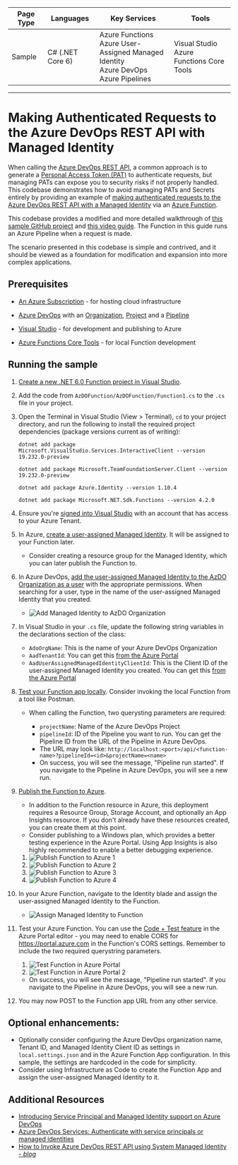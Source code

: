 | Page Type | Languages        | Key Services                                                                                     | Tools                                         |
| --------- | ---------------- | ------------------------------------------------------------------------------------------------ | --------------------------------------------- |
| Sample    | C# (.NET Core 6) | Azure Functions <br> Azure User-Assigned Managed Identity <br> Azure DevOps <br> Azure Pipelines | Visual Studio <br> Azure Functions Core Tools |

---

# Making Authenticated Requests to the Azure DevOps REST API with Managed Identity

When calling the [Azure DevOps REST API](https://learn.microsoft.com/en-us/rest/api/azure/devops/?view=azure-devops-rest-7.2), a common approach is to generate a [Personal Access Token (PAT)](https://learn.microsoft.com/en-us/azure/devops/organizations/accounts/use-personal-access-tokens-to-authenticate?view=azure-devops&tabs=Windows) to authenticate requests, but managing PATs can expose you to security risks if not properly handled. This codebase demonstrates how to avoid managing PATs and Secrets entirely by providing an example of [making authenticated requests to the Azure DevOps REST API with a Managed Identity](https://learn.microsoft.com/en-us/azure/devops/integrate/get-started/authentication/service-principal-managed-identity?view=azure-devops) via an [Azure Function](https://learn.microsoft.com/en-us/azure/azure-functions/functions-overview?pivots=programming-language-csharp).

This codebase provides a modified and more detailed walkthrough of [this sample GitHub project](https://github.com/microsoft/azure-devops-auth-samples/tree/master/ServicePrincipalsSamples/ClientLibsNET/3-AzureFunction-ManagedIdentity) and [this video guide](https://www.microsoft.com/en-us/videoplayer/embed/RWWL8L?postJsllMsg=true). The Function in this guide runs an Azure Pipeline when a request is made.

The scenario presented in this codebase is simple and contrived, and it should be viewed as a foundation for modification and expansion into more complex applications.

## Prerequisites

- [An Azure Subscription](https://azure.microsoft.com/en-us/free/) - for hosting cloud infrastructure
- [Azure DevOps](https://azure.microsoft.com/en-us/products/devops/) with an [Organization](https://learn.microsoft.com/en-us/azure/devops/organizations/accounts/create-organization?view=azure-devops), [Project](https://learn.microsoft.com/en-us/azure/devops/organizations/projects/create-project?view=azure-devops&tabs=browser) and a [Pipeline](https://learn.microsoft.com/en-us/azure/devops/pipelines/create-first-pipeline?view=azure-devops&tabs=java%2Ctfs-2018-2%2Cbrowser)

- [Visual Studio](https://visualstudio.microsoft.com/) - for development and publishing to Azure
- [Azure Functions Core Tools](https://learn.microsoft.com/en-us/azure/azure-functions/functions-core-tools-reference?tabs=v2) - for local Function development

## Running the sample

1. [Create a new .NET 6.0 Function project in Visual Studio](https://learn.microsoft.com/en-us/azure/azure-functions/functions-create-your-first-function-visual-studio). 

2. Add the code from `AzDOFunction/AzDOFunction/Function1.cs` to the `.cs` file in your project.

3. Open the Terminal in Visual Studio (View > Terminal), `cd` to your project directory, and run the following to install the required project dependencies (package versions current as of writing):

   ```
   dotnet add package Microsoft.VisualStudio.Services.InteractiveClient --version 19.232.0-preview

   dotnet add package Microsoft.TeamFoundationServer.Client --version 19.232.0-preview

   dotnet add package Azure.Identity --version 1.10.4

   dotnet add package Microsoft.NET.Sdk.Functions --version 4.2.0
   ```

4. Ensure you're [signed into Visual Studio](https://learn.microsoft.com/en-us/visualstudio/subscriptions/sign-in-work) with an account that has access to your Azure Tenant.

5. In Azure, [create a user-assigned Managed Identity](https://learn.microsoft.com/en-us/entra/identity/managed-identities-azure-resources/how-manage-user-assigned-managed-identities?pivots=identity-mi-methods-azp#create-a-user-assigned-managed-identity). It will be assigned to your Function later.

   - Consider creating a resource group for the Managed Identity, which you can later publish the Function to.

6. In Azure DevOps, [add the user-assigned Managed Identity to the AzDO Organization as a user](https://learn.microsoft.com/en-us/azure/devops/organizations/accounts/add-organization-users?view=azure-devops&tabs=browser#add-users-to-your-organization) with the appropriate permissions. When searching for a user, type in the name of the user-assigned Managed Identity that you created.

   - ![Add Managed Identity to AzDO Organization](./docs/images/addusermidevops-net.png)

7. In Visual Studio in your `.cs` file, update the following string variables in the declarations section of the class:

   - `AdoOrgName`: This is the name of your Azure DevOps Organization
   - `AadTenantId`: You can get this [from the Azure Portal](https://learn.microsoft.com/en-us/azure/azure-portal/get-subscription-tenant-id)
   - `AadUserAssignedManagedIdentityClientId`: This is the Client ID of the user-assigned Managed Identity you created. You can get this [from the Azure Portal](https://learn.microsoft.com/en-us/entra/identity/managed-identities-azure-resources/how-manage-user-assigned-managed-identities?pivots=identity-mi-methods-azp#list-user-assigned-managed-identities)

8. [Test your Function app locally](https://learn.microsoft.com/en-us/azure/azure-functions/functions-create-your-first-function-visual-studio#run-the-function-locally). Consider invoking the local Function from a tool like Postman.

   - When calling the Function, two querysting parameters are required:

     - `projectName`: Name of the Azure DevOps Project
     - `pipelineId`: ID of the Pipeline you want to run. You can get the Pipeline ID from the URL of the Pipeline in Azure DevOps.
     - The URL may look like: `http://localhost:<port>/api/<function-name>?pipelineId=<id>&projectName=<name>`
     - On success, you will see the message, "Pipeline run started". If you navigate to the Pipeline in Azure DevOps, you will see a new run.

9. [Publish the Function to Azure](https://learn.microsoft.com/en-us/azure/azure-functions/functions-create-your-first-function-visual-studio#publish-the-project-to-azure).

   - In addition to the Function resource in Azure, this deployment requires a Resource Group, Storage Account, and optionally an App Insights resource. If you don't already have these resources created, you can create them at this point.
   - Consider publishing to a Windows plan, which provides a better testing experience in the Azure Portal. Using App Insights is also highly recommended to enable a better debugging experience.

   1. ![Publish Function to Azure 1](./docs/images/vspublishfunction-net.png)
   2. ![Publish Function to Azure 2](./docs/images/vspublishfunctionazure-net.png)
   3. ![Publish Function to Azure 3](./docs/images/vscreatefunction-net.png)
   4. ![Publish Function to Azure 4](./docs/images/vscreatefunctionpublish-net.png)

10. In your Azure Function, navigate to the Identity blade and assign the user-assigned Managed Identity to the Function.

    - ![Assign Managed Identity to Function](./docs/images/addusermifunction-net.png)

11. Test your Azure Function. You can use the [Code + Test feature](https://learn.microsoft.com/en-us/azure/azure-functions/functions-create-function-app-portal#test-the-function) in the Azure Portal editor - you may need to enable CORS for https://portal.azure.com in the Function's CORS settings. Remember to include the two required querystring parameters.

    1. ![Test Function in Azure Portal](./docs/images/testfunction-net.png)
    2. ![Test Function in Azure Portal 2](./docs/images/testfunctionsuccess-net.png)

    - On success, you will see the message, "Pipeline run started". If you navigate to the Pipeline in Azure DevOps, you will see a new run.

12. You may now POST to the Function app URL from any other service.

## Optional enhancements:

- Optionally consider configuring the Azure DevOps organization name, Tenant ID, and Managed Identity Client ID as settings in `local.settings.json` and in the Azure Function App configuration. In this sample, the settings are hardcoded in the code for simplicity.
- Consider using Infrastructure as Code to create the Function App and assign the user-assigned Managed Identity to it.

## Additional Resources

- [Introducing Service Principal and Managed Identity support on Azure DevOps](https://devblogs.microsoft.com/devops/introducing-service-principal-and-managed-identity-support-on-azure-devops/)
- [Azure DevOps Services: Authenticate with service principals or managed identities](https://learn.microsoft.com/en-us/azure/devops/integrate/get-started/authentication/service-principal-managed-identity?view=azure-devops)
- [How to Invoke Azure DevOps REST API using System Managed Identity - _blog_](https://medium.com/@relente/using-system-managed-identity-to-invoke-azure-devops-rest-api-7833bc988705)
